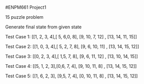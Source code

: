 #ENPM661 Project1

15 puzzle problem

Generate final state from given state

Test Case 1: [[1, 2, 3, 4],[ 5, 6,0, 8], [9, 10, 7, 12] , [13, 14, 11, 15]]

Test Case 2: [[1, 0, 3, 4],[ 5, 2, 7, 8], [9, 6, 10, 11] , [13, 14, 15, 12]]

Test Case 3: [[0, 2, 3, 4],[ 1,5, 7, 8], [9, 6, 11, 12] , [13, 10, 14, 15]]

Test Case 4: [[5, 1, 2, 3],[0,6, 7, 4], [9, 10, 11, 8] , [13, 14, 15, 12]]

Test Case 5: [[1, 6, 2, 3], [9,5, 7, 4], [0, 10, 11, 8] , [13, 14, 15, 12]]
